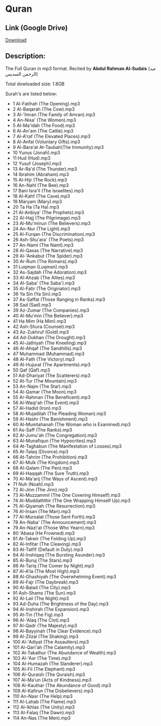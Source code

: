 # Quran

## Link (Google Drive)

[Download](https://drive.google.com/folderview?id=0B2d6JzJ8fiXvfmgtQnZkT2wzVEhza0VyeFJmZDNUT3hxaTkwcDVCNFJqMlIzeVJpWGhfM28&usp=drive_web#list)


Description:
--
The Full Quran in mp3 format. Recited by **Abdul Rahman Al-Sudais** (عبد الرحمن السديس)

Total dowloaded size: 1.8GB

Surah's are listed below:

+ 1 Al-Fatihah (The Opening).mp3
+ 2 Al-Baqarah (The Cow).mp3
+ 3 Al-'Imran (The Family of Amran).mp3
+ 4 An-Nisa' (The Women).mp3
+ 5 Al-Ma'idah (The Food).mp3
+ 6 Al-An'am (The Cattle).mp3
+ 7 Al-A'raf (The Elevated Places).mp3
+ 8 Al-Anfal (Voluntary Gifts).mp3
+ 9 Al-Bara'at  At-Taubah(The Immunity).mp3
+ 10 Yunus (Jonah).mp3
+ 11 Hud (Hud).mp3
+ 12 Yusuf (Joseph).mp3
+ 13 Ar-Ra'd (The Thunder).mp3
+ 14 Ibrahim (Abraham).mp3
+ 15 Al-Hijr (The Rock).mp3
+ 16 An-Nahl (The Bee).mp3
+ 17 Bani Isra'il (The Israelites).mp3
+ 18 Al-Kahf (The Cave).mp3
+ 19 Maryam (Mary).mp3
+ 20 Ta Ha (Ta Ha).mp3
+ 21 Al-Anbiya' (The Prophets).mp3
+ 22 Al-Hajj (The Pilgrimage).mp3
+ 23 Al-Mu'minun (The Believers).mp3
+ 24 An-Nur (The Light).mp3
+ 25 Al-Furqan (The Discrimination).mp3
+ 26 Ash-Shu'ara' (The Poets).mp3
+ 27 An-Naml (The Naml).mp3
+ 28 Al-Qasas (The Narrative).mp3
+ 29 Al-'Ankabut (The Spider).mp3
+ 30 Ar-Rum (The Romans).mp3
+ 31 Luqman (Luqman).mp3
+ 32 As-Sajdah (The Adoration).mp3
+ 33 Al-Ahzab (The Allies).mp3
+ 34 Al-Saba' (The Saba').mp3
+ 35 Al-Fatir (The Originator).mp3
+ 36 Ya Sin (Ya Sin).mp3
+ 37 As-Saffat (Those Ranging in Ranks).mp3
+ 38 Sad (Sad).mp3
+ 39 Az-Zumar (The Companies).mp3
+ 40 Al-Mu'min (The Believer).mp3
+ 41 Ha Mim (Ha Mim).mp3
+ 42 Ash-Shura (Counsel).mp3
+ 43 Az-Zukhruf (Gold).mp3
+ 44 Ad-Dukhan (The Drought).mp3
+ 45 Al-Jathiyah (The Kneeling).mp3
+ 46 Al-Ahqaf (The Sandhills).mp3
+ 47 Muhammad (Muhammad).mp3
+ 48 Al-Fath (The Victory).mp3
+ 49 Al-Hujurat (The Apartments).mp3
+ 50 Qaf (Qaf).mp3
+ 51 Ad-Dhariyat (The Scatterers).mp3
+ 52 At-Tur (The Mountain).mp3
+ 53 An-Najm (The Star).mp3
+ 54 Al-Qamar (The Moon).mp3
+ 55 Ar-Rahman (The Beneficent).mp3
+ 56 Al-Waqi'ah (The Event).mp3
+ 57 Al-Hadid (Iron).mp3
+ 58 Al-Mujadilah (The Pleading Woman).mp3
+ 59 Al-Hashr (The Banishment).mp3
+ 60 Al-Mumtahanah (The Woman who is Examined).mp3
+ 61 As-Saff (The Ranks).mp3
+ 62 Al-Jumu'ah (The Congregation).mp3
+ 63 Al-Munafiqun (The Hypocrites).mp3
+ 64 At-Taghabun (The Manifestation of Losses).mp3
+ 65 At-Talaq (Divorce).mp3
+ 66 At-Tahrim (The Prohibition).mp3
+ 67 Al-Mulk (The Kingdom).mp3
+ 68 Al-Qalam (The Pen).mp3
+ 69 Al-Haqqah (The Sure Truth).mp3
+ 70 Al-Ma'arij (The Ways of Ascent).mp3
+ 71 Nuh (Noah).mp3
+ 72 Al-Jinn (The Jinn).mp3
+ 73 Al-Muzzammil (The One Covering Himself).mp3
+ 74 Al-Muddaththir (The One Wrapping Himself Up).mp3
+ 75 Al-Qiyamah (The Resurrection).mp3
+ 76 Al-Insan (The Man).mp3
+ 77 Al-Mursalat (Those Sent Forth).mp3
+ 78 An-Naba' (The Announcement).mp3
+ 79 An-Nazi'at (Those Who Yearn).mp3
+ 80 'Abasa (He Frowned).mp3
+ 81 At-Takwir (The Folding Up).mp3
+ 82 Al-Infitar (The Cleaving).mp3
+ 83 At-Tatfif (Default in Duty).mp3
+ 84 Al-Inshiqaq (The Bursting Asunder).mp3
+ 85 Al-Buruj (The Stars).mp3
+ 86 At-Tariq (The Comer by Night).mp3
+ 87 Al-A'la (The Most High).mp3
+ 88 Al-Ghashiyah (The Overwhelming Event).mp3
+ 89 Al-Fajr (The Daybreak).mp3
+ 90 Al-Balad (The City).mp3
+ 91 Ash-Shams (The Sun).mp3
+ 92 Al-Lail (The Night).mp3
+ 93 Ad-Duha (The Brightness of the Day).mp3
+ 94 Al-Inshirah (The Expansion).mp3
+ 95 At-Tin (The Fig).mp3
+ 96 Al-'Alaq (The Clot).mp3
+ 97 Al-Qadr (The Majesty).mp3
+ 98 Al-Bayyinah (The Clear Evidence).mp3
+ 99 Al-Zilzal (The Shaking).mp3
+ 100 Al-'Adiyat (The Assaulters).mp3
+ 101 Al-Qari'ah (The Calamity).mp3
+ 102 At-Takathur (The Abundance of Wealth).mp3
+ 103 Al-'Asr (The Time).mp3
+ 104 Al-Humazah (The Slanderer).mp3
+ 105 Al-Fil (The Elephant).mp3
+ 106 Al-Quraish (The Quraish).mp3
+ 107 Al-Ma'un (Acts of Kindness).mp3
+ 108 Al-Kauthar (The Abundance of Good).mp3
+ 109 Al-Kafirun (The Disbelievers).mp3
+ 110 An-Nasr (The Help).mp3
+ 111 Al-Lahab (The Flame).mp3
+ 112 Al-Ikhlas (The Unity).mp3
+ 113 Al-Falaq (The Dawn).mp3
+ 114 An-Nas (The Men).mp3
